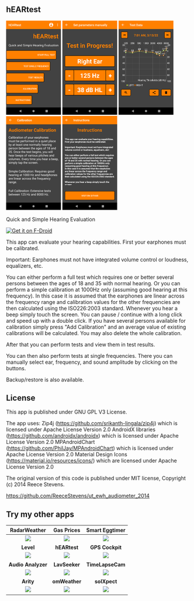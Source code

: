 hEARtest
------------------------------------------------

<img src="fastlane/metadata/android/en-US/images/phoneScreenshots/01.png" width="150"/> <img src="fastlane/metadata/android/en-US/images/phoneScreenshots/02.png" width="150"/> <img src="fastlane/metadata/android/en-US/images/phoneScreenshots/03.png" width="150"/> <img src="fastlane/metadata/android/en-US/images/phoneScreenshots/04.png" width="150"/> <img src="fastlane/metadata/android/en-US/images/phoneScreenshots/05.png" width="150"/>

Quick and Simple Hearing Evaluation

<a href="https://f-droid.org/packages/org.woheller69.audiometry"><img alt="Get it on F-Droid" src="https://fdroid.gitlab.io/artwork/badge/get-it-on.png" height="100"></a>

This app can evaluate your hearing capabilities. 
First your earphones must be calibrated. 

Important: Earphones must not have integrated volume control or loudness, equalizers, etc.

You can either perform a full test which requires one or better several persons
between the ages of 18 and 35 with normal hearing. Or you can perform a simple calibration at 1000Hz only (assuming good hearing at
this frequency). In this case it is assumed that the earphones are linear across the frequency range and calibration values for the 
other frequencies are then calculated using the ISO226:2003 standard.
Whenever you hear a beep simply touch the screen. You can pause / continue with a long click and speed up with a double click.
If you have several persons available for calibration simply press "Add Calibration" and an average value of existing calibrations
will be calculated. You may also delete the whole calibration.

After that you can perform tests and view them in test results.

You can then also perform tests at single frequencies.
There you can manually select ear, frequency, and sound amplitude by clicking on the buttons.

Backup/restore is also available.

## License

This app is published under GNU GPL V3 License.

The app uses:
Zip4j (https://github.com/srikanth-lingala/zip4j) which is licensed under Apache License Version 2.0
AndroidX libraries (https://github.com/androidx/androidx) which is licensed under Apache License Version 2.0
MPAndroidChart (https://github.com/PhilJay/MPAndroidChart) which is licensed under Apache License Version 2.0
Material Design Icons (https://material.io/resources/icons/) which are licensed under Apache License Version 2.0

The original version of this code is published under MIT license, Copyright (c) 2014 Reece Stevens.

https://github.com/ReeceStevens/ut_ewh_audiometer_2014

## Try my other apps

| **RadarWeather** | **Gas Prices** | **Smart Eggtimer** | 
|:---:|:---:|:---:|
| [<img src="https://github.com/woheller69/weather/blob/main/fastlane/metadata/android/en-US/images/icon.png" width="50">](https://f-droid.org/packages/org.woheller69.weather/)| [<img src="https://github.com/woheller69/spritpreise/blob/main/fastlane/metadata/android/en-US/images/icon.png" width="50">](https://f-droid.org/packages/org.woheller69.spritpreise/) | [<img src="https://github.com/woheller69/eggtimer/blob/main/fastlane/metadata/android/en-US/images/icon.png" width="50">](https://f-droid.org/packages/org.woheller69.eggtimer/) |
| **Level** | **hEARtest** | **GPS Cockpit** |
| [<img src="https://github.com/woheller69/Level/blob/master/fastlane/metadata/android/en-US/images/icon.png" width="50">](https://f-droid.org/packages/org.woheller69.level/) | [<img src="https://github.com/woheller69/audiometry/blob/new/fastlane/metadata/android/en-US/images/icon.png" width="50">](https://f-droid.org/packages/org.woheller69.audiometry/) | [<img src="https://github.com/woheller69/gpscockpit/blob/master/fastlane/metadata/android/en-US/images/icon.png" width="50">](https://f-droid.org/packages/org.woheller69.gpscockpit/) |
| **Audio Analyzer** | **LavSeeker** | **TimeLapseCam** |
| [<img src="https://github.com/woheller69/audio-analyzer-for-android/blob/master/fastlane/metadata/android/en-US/images/icon.png" width="50">](https://f-droid.org/packages/org.woheller69.audio_analyzer_for_android/) |[<img src="https://github.com/woheller69/lavatories/blob/master/fastlane/metadata/android/en-US/images/icon.png" width="50">](https://f-droid.org/packages/org.woheller69.lavatories/) | [<img src="https://github.com/woheller69/TimeLapseCamera/blob/master/fastlane/metadata/android/en-US/images/icon.png" width="50">](https://f-droid.org/packages/org.woheller69.TimeLapseCam/) |
| **Arity** | **omWeather** | **solXpect** |
| [<img src="https://github.com/woheller69/arity/blob/master/fastlane/metadata/android/en-US/images/icon.png" width="50">](https://f-droid.org/packages/org.woheller69.arity/) | [<img src="https://github.com/woheller69/omweather/blob/master/fastlane/metadata/android/en-US/images/icon.png" width="50">](https://f-droid.org/packages/org.woheller69.omweather/) | [<img src="https://github.com/woheller69/solXpect/blob/main/fastlane/metadata/android/en-US/images/icon.png" width="50">](https://f-droid.org/packages/org.woheller69.solxpect/) |
